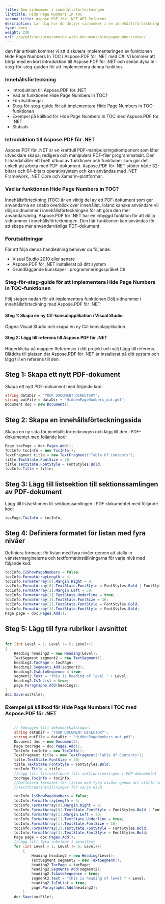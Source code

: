 ```yaml
---
title: Göm sidnummer i innehållsförteckningen
linktitle: Hide Page Numbers In TOC
second_title: Aspose.PDF för .NET API Referens
description: Lär dig hur du döljer sidnummer i en innehållsförteckning med Aspose.PDF för .NET med denna steg-för-steg-guide.
type: docs
weight: 220
url: /ru/pdf/net/programming-with-document/hidepagenumbersintoc/
---
```

den här artikeln kommer vi att diskutera implementeringen av funktionen Hide Page Numbers In TOC i Aspose.PDF för .NET med C#. Vi kommer att börja med en kort introduktion till Aspose.PDF för .NET och sedan dyka in i steg-för-steg-guiden för att implementera denna funktion. 

### Innehållsförteckning

- Introduktion till Aspose.PDF för .NET
- Vad är funktionen Hide Page Numbers in TOC?
- Förutsättningar
- Steg-för-steg-guide för att implementera Hide Page Numbers in TOC-funktionen
- Exempel på källkod för Hide Page Numbers In TOC med Aspose.PDF för .NET
- Slutsats

### Introduktion till Aspose.PDF för .NET

Aspose.PDF för .NET är en kraftfull PDF-manipuleringskomponent som låter utvecklare skapa, redigera och manipulera PDF-filer programmatiskt. Den tillhandahåller ett brett utbud av funktioner och funktioner som gör det enkelt att arbeta med PDF-dokument. Aspose.PDF för .NET stöder både 32-bitars och 64-bitars operativsystem och kan användas med .NET Framework, .NET Core och Xamarin-plattformar. 

### Vad är funktionen Hide Page Numbers in TOC?

Innehållsförteckning (TOC) är en viktig del av ett PDF-dokument som ger användarna en snabb överblick över innehållet. Ibland kanske användare vill dölja sidnummer i innehållsförteckningen för att göra den mer användarvänlig. Aspose.PDF för .NET har en inbyggd funktion för att dölja sidnummer i innehållsförteckningen. Den här funktionen kan användas för att skapa mer användarvänliga PDF-dokument. 

### Förutsättningar

För att följa denna handledning behöver du följande:

- Visual Studio 2010 eller senare
- Aspose.PDF för .NET installerat på ditt system
- Grundläggande kunskaper i programmeringsspråket C#

### Steg-för-steg-guide för att implementera Hide Page Numbers in TOC-funktionen

Följ stegen nedan för att implementera funktionen Dölj sidnummer i innehållsförteckning med Aspose.PDF för .NET:

#### Steg 1: Skapa en ny C#-konsolapplikation i Visual Studio

Öppna Visual Studio och skapa en ny C#-konsolapplikation.

#### Steg 2: Lägg till referens till Aspose.PDF för .NET

Högerklicka på mappen Referenser i ditt projekt och välj Lägg till referens. Bläddra till platsen där Aspose.PDF för .NET är installerat på ditt system och lägg till en referens till den.

## Steg 1: Skapa ett nytt PDF-dokument

Skapa ett nytt PDF-dokument med följande kod:

```csharp
string dataDir = "YOUR DOCUMENT DIRECTORY";
string outFile = dataDir + "HiddenPageNumbers_out.pdf";
Document doc = new Document();
```

## Steg 2: Skapa en innehållsförteckningssida

Skapa en ny sida för innehållsförteckningen och lägg till den i PDF-dokumentet med följande kod:

```csharp
Page tocPage = doc.Pages.Add();
TocInfo tocInfo = new TocInfo();
TextFragment title = new TextFragment("Table Of Contents");
title.TextState.FontSize = 20;
title.TextState.FontStyle = FontStyles.Bold;
tocInfo.Title = title;
```

## Steg 3: Lägg till listsektion till sektionssamlingen av PDF-dokument

Lägg till listsektionen till sektionssamlingen i PDF-dokumentet med följande kod:

```csharp
tocPage.TocInfo = tocInfo;
```

## Steg 4: Definiera formatet för listan med fyra nivåer

Definiera formatet för listan med fyra nivåer genom att ställa in vänstermarginalerna och textformatinställningarna för varje nivå med följande kod:

```csharp
tocInfo.IsShowPageNumbers = false;
tocInfo.FormatArrayLength = 4;
tocInfo.FormatArray[0].Margin.Right = 0;
tocInfo.FormatArray[0].TextState.FontStyle = FontStyles.Bold | FontStyles.Italic;
tocInfo.FormatArray[1].Margin.Left = 30;
tocInfo.FormatArray[1].TextState.Underline = true;
tocInfo.FormatArray[1].TextState.FontSize = 10;
tocInfo.FormatArray[2].TextState.FontStyle = FontStyles.Bold;
tocInfo.FormatArray[3].TextState.FontStyle = FontStyles.Bold;
Page page = doc.Pages.Add();
```

## Steg 5: Lägg till fyra rubriker i avsnittet

```csharp

for (int Level = 1; Level != 5; Level++)
{ 
	Heading heading2 = new Heading(Level); 
	TextSegment segment2 = new TextSegment(); 
	heading2.TocPage = tocPage; 
	heading2.Segments.Add(segment2); 
	heading2.IsAutoSequence = true; 
	segment2.Text = "this is heading of level " + Level; 
	heading2.IsInList = true; 
	page.Paragraphs.Add(heading2); 
}
doc.Save(outFile);

```

### Exempel på källkod för Hide Page Numbers i TOC med Aspose.PDF för .NET

```csharp

	// Sökvägen till dokumentkatalogen.
	string dataDir = "YOUR DOCUMENT DIRECTORY";
	string outFile = dataDir + "HiddenPageNumbers_out.pdf";
	Document doc = new Document();
	Page tocPage = doc.Pages.Add();
	TocInfo tocInfo = new TocInfo();
	TextFragment title = new TextFragment("Table Of Contents");
	title.TextState.FontSize = 20;
	title.TextState.FontStyle = FontStyles.Bold;
	tocInfo.Title = title;
	//Lägg till listsektionen till sektionssamlingen i PDF-dokumentet
	tocPage.TocInfo = tocInfo;
	//Definiera formatet för listan med fyra nivåer genom att ställa in vänstermarginalerna och
	//textformatinställningar för varje nivå

	tocInfo.IsShowPageNumbers = false;
	tocInfo.FormatArrayLength = 4;
	tocInfo.FormatArray[0].Margin.Right = 0;
	tocInfo.FormatArray[0].TextState.FontStyle = FontStyles.Bold | FontStyles.Italic;
	tocInfo.FormatArray[1].Margin.Left = 30;
	tocInfo.FormatArray[1].TextState.Underline = true;
	tocInfo.FormatArray[1].TextState.FontSize = 10;
	tocInfo.FormatArray[2].TextState.FontStyle = FontStyles.Bold;
	tocInfo.FormatArray[3].TextState.FontStyle = FontStyles.Bold;
	Page page = doc.Pages.Add();
	//Lägg till fyra rubriker i avsnittet
	for (int Level = 1; Level != 5; Level++)
		{ 
			Heading heading2 = new Heading(Level); 
			TextSegment segment2 = new TextSegment(); 
			heading2.TocPage = tocPage; 
			heading2.Segments.Add(segment2); 
			heading2.IsAutoSequence = true; 
			segment2.Text = "this is heading of level " + Level; 
			heading2.IsInList = true; 
			page.Paragraphs.Add(heading2); 
		}
	doc.Save(outFile);

```
